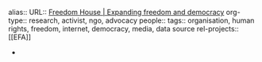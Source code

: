 alias::
URL:: [Freedom House | Expanding freedom and democracy](https://freedomhouse.org/)
org-type:: research, activist, ngo, advocacy
people::
tags:: organisation, human rights, freedom, internet, democracy, media, data source
rel-projects:: [[EFA]]

-